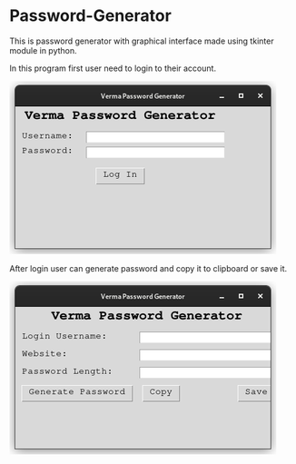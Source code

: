 # Password-Generator
This is password generator with graphical interface made using tkinter module in python. <br>

In this program first user need to login to their account. 

<img src="Screenshots/Screenshot%20from%202022-06-29%2018-32-21.png" margin="auto"> 
<br>

After login user can generate password and copy it to clipboard or save it. 

<img src="Screenshots/Screenshot%20from%202022-06-29%2018-31-05.png" margin="auto"> 

